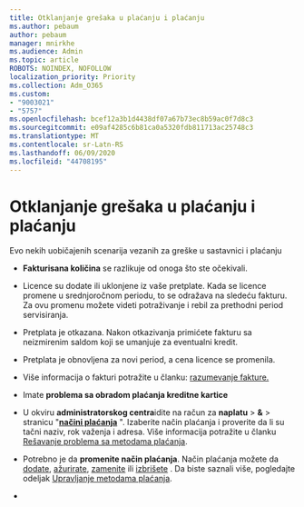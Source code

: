 ```yaml
---
title: Otklanjanje grešaka u plaćanju i plaćanju
ms.author: pebaum
author: pebaum
manager: mnirkhe
ms.audience: Admin
ms.topic: article
ROBOTS: NOINDEX, NOFOLLOW
localization_priority: Priority
ms.collection: Adm_O365
ms.custom:
- "9003021"
- "5757"
ms.openlocfilehash: bcef12a3b1d4438df07a67b73ec8b59ac0f7d8c3
ms.sourcegitcommit: e09af4285c6b81ca0a5320fdb811713ac25748c3
ms.translationtype: MT
ms.contentlocale: sr-Latn-RS
ms.lasthandoff: 06/09/2020
ms.locfileid: "44708195"
---
```

# <a name="resolving-billing-and-payment-errors"></a>Otklanjanje grešaka u plaćanju i plaćanju

Evo nekih uobičajenih scenarija vezanih za greške u sastavnici i plaćanju

- **Fakturisana količina** se razlikuje od onoga što ste očekivali.
- Licence su dodate ili uklonjene iz vaše pretplate. Kada se licence promene u srednjoročnom periodu, to se odražava na sledeću fakturu. Za ovu promenu možete videti potraživanje i rebil za prethodni period servisiranja.
- Pretplata je otkazana. Nakon otkazivanja primićete fakturu sa neizmirenim saldom koji se umanjuje za eventualni kredit.
- Pretplata je obnovljena za novi period, a cena licence se promenila.
- Više informacija o fakturi potražite u članku: [razumevanje fakture.](https://docs.microsoft.com/microsoft-365/commerce/billing-and-payments/understand-your-invoice2)
- Imate **problema sa obradom plaćanja kreditne kartice**
- U okviru **administratorskog centra**idite na račun za **naplatu**   >   **&**   >   stranicu "**[načini plaćanja](https://go.microsoft.com/fwlink/p/?linkid=2018806)** ". Izaberite način plaćanja i proverite da li su tačni naziv, rok važenja i adresa. Više informacija potražite u članku [Rešavanje problema sa metodama plaćanja](https://docs.microsoft.com/microsoft-365/commerce/billing-and-payments/manage-payment-methods#troubleshoot-payment-methods).

- Potrebno je da **promenite način plaćanja**. Način plaćanja možete da [dodate](https://docs.microsoft.com/microsoft-365/commerce/billing-and-payments/manage-payment-methods?view=o365-worldwide#add-a-payment-method), [ažurirate](https://docs.microsoft.com/microsoft-365/commerce/billing-and-payments/manage-payment-methods?view=o365-worldwide#update-payment-method-details), [zamenite](https://docs.microsoft.com/microsoft-365/commerce/billing-and-payments/manage-payment-methods?view=o365-worldwide#replace-a-payment-method) ili [izbrišete](https://docs.microsoft.com/microsoft-365/commerce/billing-and-payments/manage-payment-methods?view=o365-worldwide#delete-a-payment-method) . Da biste saznali više, pogledajte odeljak [Upravljanje metodama plaćanja](https://docs.microsoft.com/microsoft-365/commerce/billing-and-payments/manage-payment-methods?view=o365-worldwide).
- 